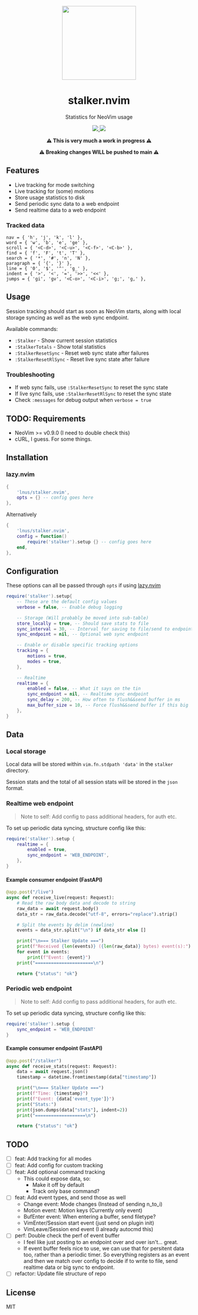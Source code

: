 <p align='center'>
    <img src='https://c.tenor.com/3MEoufxx7vIAAAAC/tenor.gif' width='200px'/>
</p>

<h1 align='center'>
    stalker.nvim
</h1>

<p align='center'>
    Statistics for NeoVim usage
</p>

<p align='center'>
    <a href="https://github.com/neovim/neovim/releases/v0.9.0">
        <img src="https://img.shields.io/badge/Neovim-0.9.0-blueviolet.svg?style=flat-square&logo=Neovim&logoColor=white"/>
    </a>
    <a href="https://github.com/lnus/stalker.nvim/blob/main/LICENSE">
        <img src="https://img.shields.io/github/license/lnus/stalker.nvim?style=flat-square"/>
    </a>
</p>

<p align='center'>
    <strong>
        ⚠️ This is very much a work in progress ⚠️ 
    </strong>
</p>
<p align='center'>
    <strong>
        ⚠️ Breaking changes WILL be pushed to main ⚠️ 
    </strong>
</p>

<!-- TODO: Add usage gif or something -->

## Features

- Live tracking for mode switching
- Live tracking for (some) motions
- Store usage statistics to disk
- Send periodic sync data to a web endpoint
- Send realtime data to a web endpoint

### Tracked data

<!-- TODO: Clean up -->

```
nav = { 'h', 'j', 'k', 'l' },
word = { 'w', 'b', 'e', 'ge' },
scroll = { '<C-d>', '<C-u>', '<C-f>', '<C-b>' },
find = { 'f', 'F', 't', 'T' },
search = { '*', '#', 'n', 'N' },
paragraph = { '{', '}' },
line = { '0', '$', '^', 'g_' },
indent = { '>', '<', '=', '>>', '<<' },
jumps = { 'gi', 'gv', '<C-o>', '<C-i>', 'g;', 'g,' },
```

## Usage

Session tracking should start as soon as NeoVim starts,
along with local storage syncing as well as the
web sync endpoint.

Available commands:

- `:Stalker` - Show current session statistics
- `:StalkerTotals` - Show total statistics
- `:StalkerResetSync` - Reset web sync state after failures
- `:StalkerResetRlSync` - Reset live sync state after failure

### Troubleshooting

- If web sync fails, use `:StalkerResetSync` to reset the sync state
- If live sync fails, use `:StalkerResetRlSync` to reset the sync state
- Check `:messages` for debug output when `verbose = true`

## TODO: Requirements

- NeoVim >= v0.9.0 (I need to double check this)
- cURL, I guess. For some things.

## Installation

### lazy.nvim

```lua
{
    'lnus/stalker.nvim',
    opts = {} -- config goes here
},
```

Alternatively

```lua
{
    'lnus/stalker.nvim',
    config = function()
        require('stalker').setup {} -- config goes here
    end,
},
```

## Configuration

These options can all be passed through `opts` if using [lazy.nvim](https://github.com/folke/lazy.nvim)

```lua
require('stalker').setup{
    -- These are the default config values
    verbose = false, -- Enable debug logging

    -- Storage (Will probably be moved into sub-table)
    store_locally = true, -- Should save stats to file
    sync_interval = 30, -- Interval for saving to file/send to endpoint
    sync_endpoint = nil, -- Optional web sync endpoint

    -- Enable or disable specific tracking options
    tracking = {
        motions = true,
        modes = true,
    },

    -- Realtime
    realtime = {
        enabled = false, -- What it says on the tin
        sync_endpoint = nil, -- Realtime sync endpoint
        sync_delay = 200, -- How often to flush&&send buffer in ms
        max_buffer_size = 10, -- Force flush&&send buffer if this big
    },
}
```

## Data

### Local storage

Local data will be stored within `vim.fn.stdpath 'data'`
in the `stalker` directory.

Session stats and the total of all session stats will be
stored in the `json` format.

### Realtime web endpoint

> Note to self: Add config to pass additional headers, for auth etc.

To set up periodic data syncing, structure config like this:

```lua
require('stalker').setup {
    realtime = {
        enabled = true,
        sync_endpoint = 'WEB_ENDPOINT',
    },
}
```

#### Example consumer endpoint (FastAPI)

```python
@app.post("/live")
async def receive_live(request: Request):
    # Read the raw body data and decode to string
    raw_data = await request.body()
    data_str = raw_data.decode("utf-8", errors="replace").strip()

    # Split the events by delim (newline)
    events = data_str.split("\n") if data_str else []

    print("\n=== Stalker Update ===")
    print(f"Received {len(events)} ({len(raw_data)} bytes) event(s):")
    for event in events:
        print(f"Event: {event}")
    print("======================\n")

    return {"status": "ok"}
```

### Periodic web endpoint

> Note to self: Add config to pass additional headers, for auth etc.

To set up periodic data syncing, structure config like this:

```lua
require('stalker').setup {
    sync_endpoint = 'WEB_ENDPOINT'
}
```

#### Example consumer endpoint (FastAPI)

```python
@app.post("/stalker")
async def receive_stats(request: Request):
    data = await request.json()
    timestamp = datetime.fromtimestamp(data["timestamp"])

    print("\n=== Stalker Update ===")
    print(f"Time: {timestamp}")
    print(f"Event: {data['event_type']}")
    print("Stats:")
    print(json.dumps(data["stats"], indent=2))
    print("===================\n")

    return {"status": "ok"}
```

## TODO

- [ ] feat: Add tracking for all modes
- [ ] feat: Add config for custom tracking
- [ ] feat: Add optional command tracking
  - This could expose data, so:
    - Make it off by default
    - Track only base command?
- [ ] feat: Add event types, and send those as well
  - Change event: Mode changes (Instead of sending n_to_i)
  - Motion event: Motion keys (Currently only event)
  - BufEnter event: When entering a buffer, send filetype?
  - VimEnter/Session start event (just send on plugin init)
  - VimLeave/Session end event (I already autocmd this)
- [ ] perf: Double check the perf of event buffer
  - I feel like just posting to an endpoint over and over isn't... great.
  - If event buffer feels nice to use,
    we can use that for persitent data too, rather than a periodic timer.
    So everything registers as an event and then we match over config to
    decide if to write to file, send realtime data or big sync to endpoint.
- [ ] refactor: Update file structure of repo

## License

MIT
